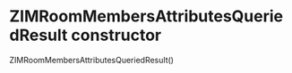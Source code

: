 


# ZIMRoomMembersAttributesQueriedResult constructor







ZIMRoomMembersAttributesQueriedResult()












